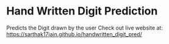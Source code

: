 # Hand Written Digit Prediction
Predicts the Digit drawn by the user
Check out live website at: https://sarthak17jain.github.io/handwritten_digit_pred/
